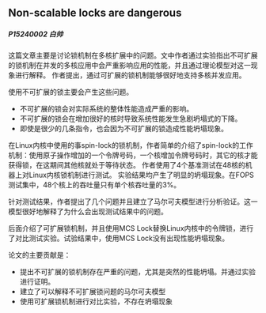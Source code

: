 ## Non-scalable locks are dangerous

##### P15240002 白帅

这篇文章主要是讨论锁机制在多核扩展中的问题。文中作者通过实验指出不可扩展的锁机制在并发的多核应用中会严重影响应用的性能，并且通过理论模型对这一现象进行解释。
作者提出，通过可扩展的锁机制能够很好地支持多核并发应用。

使用不可扩展的锁主要会产生这些问题。
* 不可扩展的锁会对实际系统的整体性能造成严重的影响。
* 不可扩展的锁会在增加很好的核时导致系统性能发生急剧坍塌式的下降。
* 即使是很少的几条指令，也会因为不可扩展的锁造成性能坍塌现象。

在Linux内核中使用的事spin-lock的锁机制，作者简单的介绍了spin-lock的工作机制：使用原子操作增加的一个令牌号码，一个核增加令牌号码时，其它的核才能获得锁，在这期间其他核就处于等待状态。
作者使用了4个基准测试在48核的机器上对Linux内核锁机制进行测试。
实验结果均产生了明显的坍塌现象。在FOPS测试集中，48个核上的吞吐量只有单个核吞吐量的3%。

针对测试结果，作者提出了几个问题并且建立了马尔可夫模型进行分析验证。这一模型很好地解释了为什么会出现测试结果中的问题。

后面介绍了可扩展锁机制，并且使用MCS Lock替换Linux内核中的令牌锁，进行了对比测试实验。试验结果中，使用MCS Lock没有出现性能坍塌现象。


论文的主要贡献是：
* 提出不可扩展的锁机制存在严重的问题，尤其是突然的性能坍塌。并通过实验进行证明。
* 建立了可以解释不可扩展锁问题的马尔可夫模型
* 使用可扩展锁机制进行对比实验，不存在坍塌现象
